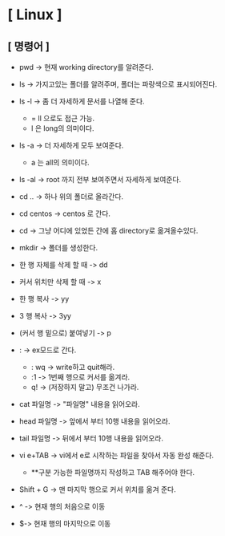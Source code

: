 # [ Linux ]



## [ 명령어 ]

- pwd -> 현재 working directory를 알려준다.
- ls -> 가지고있는 폴더를 알려주며, 폴더는 파랑색으로 표시되어진다.
- ls -l -> 좀 더 자세하게 문서를 나열해 준다.
  -  = ll 으로도 접근 가능.
  - l 은 long의 의미이다.
- ls -a -> 더 자세하게 모두 보여준다.
  - a 는 all의 의미이다.
- ls -al -> root 까지 전부 보여주면서 자세하게 보여준다.
- cd .. -> 하나 위의 폴더로 올라간다.
- cd centos -> centos 로 간다.
- cd -> 그냥 어디에 있었든 간에 홈 directory로 옮겨올수있다.
- mkdir -> 폴더를 생성한다.

- 한 행 자체를 삭제 할 때 -> dd
- 커서 위치만 삭제 할 때 -> x
- 한 행 복사 -> yy
- 3 행 복사 -> 3yy
- (커서 행 밑으로) 붙여넣기 -> p
- : -> ex모드로 간다.
  - : wq -> write하고 quit해라.
  - :1 -> 1번째 행으로 커서를 옮겨라.
  - q! -> (저장하지 말고) 무조건 나가라.
- cat 파일명 -> "파일명" 내용을 읽어오라.
- head 파일명 -> 앞에서 부터 10행 내용을 읽어오라.
- tail 파일명 -> 뒤에서 부터 10행 내용을 읽어오라.
- vi e+TAB -> vi에서 e로 시작하는 파일을 찾아서 자동 완성 해준다.
  - **구분 가능한 파일명까지 작성하고 TAB 해주어야 한다.
- Shift + G -> 맨 마지막 행으로 커서 위치를 옮겨 준다.
- ^ -> 현재 행의 처음으로 이동
- $-> 현재 행의 마지막으로 이동

